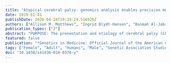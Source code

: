 ```yaml
---
title: "Atypical cerebral palsy: genomics analysis enables precision medicine"
date: 2019-01-01
publishDate: 2020-04-28T19:29:29.516926Z
authors: ["Allison M. Matthews", "Ingrid Blydt-Hansen", "Basmah Al-Jabri", "John Andersen", "Maja Tarailo-Graovac", "Magda Price", "Katherine Selby", "Michelle Demos", "Mary Connolly", "Britt Drögemoller", "Casper Shyr", "Jill Mwenifumbo", "Alison M. Elliott", "Jessica Lee", "Aisha Ghani", "Sylvia Stöckler", "Ramona Salvarinova", "Hilary Vallance", "Graham Sinclair", "Colin J. Ross", "Wyeth W. Wasserman", "Margaret L. McKinnon", "Gabriella A. Horvath", "Helly Goez", "Clara D. van Karnebeek", "United for Metabolic Diseases TIDE BC", "the CAUSES Study"]
publication_types: ["2"]
abstract: "PURPOSE: The presentation and etiology of cerebral palsy (CP) are heterogeneous. Diagnostic evaluation can be a prolonged and expensive process that might remain inconclusive. This study aimed to determine the diagnostic yield and impact on management of next-generation sequencing (NGS) in 50 individuals with atypical CP (ACP). METHODS: Patient eligibility criteria included impaired motor function with onset at birth or within the first year of life, and one or more of the following: severe intellectual disability, progressive neurological deterioration, other abnormalities on neurological examination, multiorgan disease, congenital anomalies outside of the central nervous system, an abnormal neurotransmitter profile, family history, brain imaging findings not typical for cerebral palsy. Previous assessment by a neurologist and/or clinical geneticist, including biochemical testing, neuroimaging, and chromosomal microarray, did not yield an etiologic diagnosis. RESULTS: A precise molecular diagnosis was established in 65% of the 50 patients. We also identified candidate disease genes without a current OMIM disease designation. Targeted intervention was enabled in eight families (~15%). CONCLUSION: NGS enabled a molecular diagnosis in ACP cases, ending the diagnostic odyssey, improving genetic counseling and personalized management, all in all enhancing precision medicine practices."
featured: false
publication: "*Genetics in Medicine: Official Journal of the American College of Medical Genetics*"
tags: ["Female", "Adult", "Humans", "Male", "Genetic Association Studies", "High-Throughput Nucleotide Sequencing", "Child", "Genomics", "treatment", "Cerebral Palsy", "cerebral palsy (CP)", "intellectual disability (ID)", "molecular diagnosis", "Molecular Diagnostic Techniques", "next-generation sequencing (NGS)", "Precision Medicine"]
doi: "10.1038/s41436-018-0376-y"
---
```


